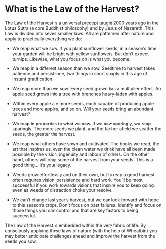 What is the Law of the Harvest?
===============

The Law of the Harvest is a universal precept taught 2000 years ago in the Lotus Sutra (a core Buddhist philosophy) and by Jesus of Nazareth. This Law is divided into seven smaller laws. All are patterned after nature and apply to practically everything we do:

- We reap what we sow. If you plant sunflower seeds, in a season’s time your garden will be bright with yellow sunflowers. But don’t expect turnips. Likewise, what you focus on is what you become.

- We reap in a different season than  we sow. Seedtime to harvest takes patience and persistence, two things in short supply in this age of instant gratification.

- We reap more than we sow. Every seed grown has a multiplier effect. An apple seed grows into a tree with branches heavy-laden with apples.

- Within  every apple are more seeds, each capable of producing apple trees and more apples, and so on. Will your seeds bring an abundant harvest?

- We reap  in  proportion to what  we sow. If we sow sparingly, we reap sparingly. The more seeds we plant, and the farther afield we scatter the seeds, the greater the harvest.

- We reap  what others  have sown and  cultivated. The books we read, the art that inspires us, even the clean water we drink  have all been made possible by the vision, ingenuity and labour of others. On the other hand, others will reap some of the harvest from your seeds. This is a good thing... it’s your legacy.

- Weeds grow effortlessly and on their  own, but to reap a good harvest often requires vision, persistence and hard work. You’ll  be most successful if you work towards visions that inspire you to keep going, even as weeds of distraction choke your resolve.

- We can’t change  last year’s harvest, but we can look forward with hope to this season’s crops. Don’t focus on past failures. Identify and focus on those things you can control and that are key factors to being successful.

The Law of the Harvest is embedded within the very fabric of life. By consciously applying these laws of nature (with the help of Wheatbin) you may better anticipate challenges ahead and improve the harvest from the seeds you sow.


